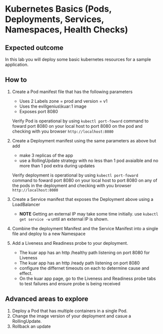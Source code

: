 # Kubernetes Basics (Pods, Deployments, Services, Namespaces, Health Checks)

## Expected outcome

In this lab you will deploy some basic kubernetes resources for a sample application.

## How to

1. Create a Pod manifest file that has the following parameters
    * Uses 2 Labels zone = prod and version = v1
    * Uses the evillgenius\kuar:1 image
    * Exposes port 8080

    Verify Pod is operational by using ``kubectl port-foward`` command to foward port 8080 on your local host to port 8080 on the pod and checking with you browser ``http://localhost:8080``

3. Create a Deployment manifest using the same parameters as above but add
    * make 3 replicas of the app
    * use a RollingUpdate strategy with no less than 1 pod avaialble and no more than 1 pod extra during updates

    Verify deployment is operational by using ``kubectl port-foward`` command to foward port 8080 on your local host to port 8080 on any of the pods in the deployment and checking with you browser ``http://localhost:8080``

4. Create a Service manifest that exposes the Deployment above using a LoadBalancer
    *  **NOTE** Getting an external IP may take some time initially. use ``kubectl get service -w`` until an external IP is shown. 

5. Combine the deployment Manifest and the Service Manifest into a single file and deploy to a new Namespace

6. Add a Liveness and Readiness probe to your deployment.
    * The kuar app has an http /healthy path listening on port 8080 for Liveness
    * The kuar app has an http /ready path listening on port 8080
    * configure the differnet timeouts on each to determine cause and effect.
    * On the kuar app page, go to the Liveness and Readiness probe tabs to test failures and ensure probe is being received 


## Advanced areas to explore

1. Deploy a Pod that has multiple containers in a single Pod.
2. Change the image version of your deployment and casue a RollingUpdate.
3. Rollback an update